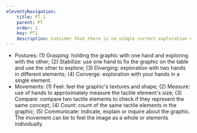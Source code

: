 ```yaml
---
eleventyNavigation:
    title: PT.1
    parent: PT
    order: 1
    key: PT1
    description: Consider that there is no single correct exploration of the audio-tactile graphic, as it depends on the context of application and pedagogical objectives. However, some postures and hand movements are frequently used in tactile exploration.
---
```

- Postures: (1) Grasping: holding the graphic with one hand and exploring with the other; (2) Stabilize: use one hand
to fix the graphic on the table and use the other to explore; (3) Diverging: exploration with two hands in different
elements; (4) Converge: exploration with your hands in a single element.
- Movements: (1) Feel: feel the graphic's textures and shape; (2) Measure: use of hands to approximately measure the
tactile element's size; (3) Compare: compare two tactile elements to check if they represent the same concept; (4)
Count: count of the same tactile elements in the graphic; (5) Communicate: indicate, explain or inquire about the
graphic. The movement can be to feel the image as a whole or elements individually.
